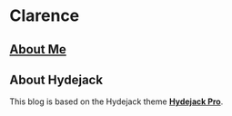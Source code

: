 # Clarence

## [About Me]()

## About Hydejack

This blog is based on the Hydejack theme **[Hydejack Pro](https://hydejack.com/)**.<br>

